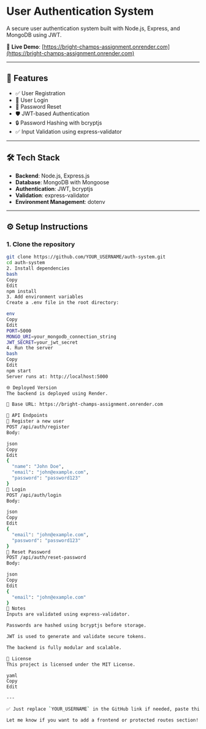 # User Authentication System

A secure user authentication system built with Node.js, Express, and MongoDB using JWT.

🔗 **Live Demo**: [https://bright-champs-assignment.onrender.com](https://bright-champs-assignment.onrender.com)

---

## 🚀 Features

- ✅ User Registration  
- 🔐 User Login  
- 🔁 Password Reset  
- 🛡️ JWT-based Authentication  
- 🔒 Password Hashing with bcryptjs  
- ✅ Input Validation using express-validator  

---

## 🛠 Tech Stack

- **Backend**: Node.js, Express.js  
- **Database**: MongoDB with Mongoose  
- **Authentication**: JWT, bcryptjs  
- **Validation**: express-validator  
- **Environment Management**: dotenv  

---

## ⚙️ Setup Instructions

### 1. Clone the repository

```bash
git clone https://github.com/YOUR_USERNAME/auth-system.git
cd auth-system
2. Install dependencies
bash
Copy
Edit
npm install
3. Add environment variables
Create a .env file in the root directory:

env
Copy
Edit
PORT=5000
MONGO_URI=your_mongodb_connection_string
JWT_SECRET=your_jwt_secret
4. Run the server
bash
Copy
Edit
npm start
Server runs at: http://localhost:5000

🌐 Deployed Version
The backend is deployed using Render.

🔗 Base URL: https://bright-champs-assignment.onrender.com

📮 API Endpoints
🔸 Register a new user
POST /api/auth/register
Body:

json
Copy
Edit
{
  "name": "John Doe",
  "email": "john@example.com",
  "password": "password123"
}
🔸 Login
POST /api/auth/login
Body:

json
Copy
Edit
{
  "email": "john@example.com",
  "password": "password123"
}
🔸 Reset Password
POST /api/auth/reset-password
Body:

json
Copy
Edit
{
  "email": "john@example.com"
}
📝 Notes
Inputs are validated using express-validator.

Passwords are hashed using bcryptjs before storage.

JWT is used to generate and validate secure tokens.

The backend is fully modular and scalable.

📄 License
This project is licensed under the MIT License.

yaml
Copy
Edit

---

✅ Just replace `YOUR_USERNAME` in the GitHub link if needed, paste this into `README.md`, and your repo will look professional and clean!

Let me know if you want to add a frontend or protected routes section!
